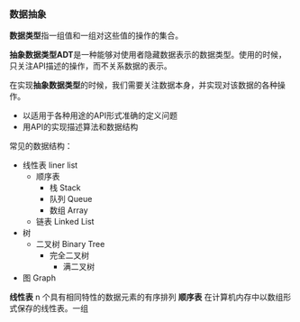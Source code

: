 

### 数据抽象

**数据类型**指一组值和一组对这些值的操作的集合。

**抽象数据类型ADT**是一种能够对使用者隐藏数据表示的数据类型。使用的时候，只关注API描述的操作，而不关系数据的表示。

在实现**抽象数据类型**的时候，我们需要关注数据本身，并实现对该数据的各种操作。

- 以适用于各种用途的API形式准确的定义问题
- 用API的实现描述算法和数据结构

常见的数据结构：
- 线性表 liner list
    - 顺序表
        - 栈 Stack
        - 队列 Queue
        - 数组 Array
    - 链表 Linked List
- 树
    - 二叉树 Binary Tree
        - 完全二叉树
            - 满二叉树
- 图 Graph

**线性表** n 个具有相同特性的数据元素的有序排列
**顺序表** 在计算机内存中以数组形式保存的线性表。一组
